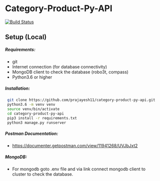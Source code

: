 # Category-Product-Py-API

[![Build Status](https://travis-ci.org/joemccann/dillinger.svg?branch=master)](https://travis-ci.org/joemccann/dillinger)

## Setup (Local)

##### Requirements: 
 - git
 - Internet connection (for database connectivity)
 - MongoDB client to check the database (robo3t, compass)
 - Python3.6 or higher

##### Installation:
```sh
 git clone https://github.com/prajayesh11/category-product-py-api.git
 python3.6 -m venv venv
 source venv/bin/activate
 cd category-product-py-api
 pip3 install -r requirements.txt
 python3 manage.py runserver
```

##### Postman Documentation:
- <https://documenter.getpostman.com/view/11941268/UVJbJxt2>


##### MongoDB:

- For mongodb goto .env file and via link connect mongodb client to cluster to check the database.
